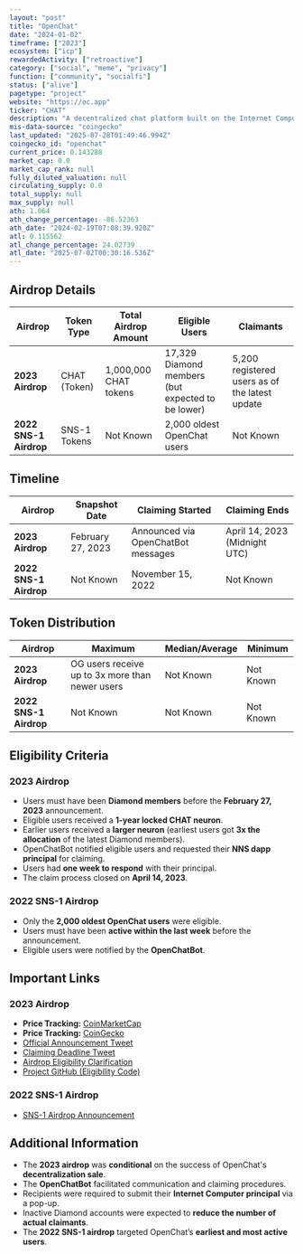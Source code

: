 ```yaml
---
layout: "post"
title: "OpenChat"
date: "2024-01-02"
timeframe: ["2023"]
ecosystem: ["icp"]
rewardedActivity: ["retroactive"]
category: ["social", "meme", "privacy"]
function: ["community", "socialfi"]
status: ["alive"]
pagetype: "project"
website: "https://oc.app"
ticker: "CHAT"
description: "A decentralized chat platform built on the Internet Computer Protocol (ICP), enabling secure and censorship-resistant communication."
mis-data-source: "coingecko"
last_updated: "2025-07-28T01:49:46.994Z"
coingecko_id: "openchat"
current_price: 0.143288
market_cap: 0.0
market_cap_rank: null
fully_diluted_valuation: null
circulating_supply: 0.0
total_supply: null
max_supply: null
ath: 1.064
ath_change_percentage: -86.52363
ath_date: "2024-02-19T07:08:39.920Z"
atl: 0.115562
atl_change_percentage: 24.02739
atl_date: "2025-07-02T00:30:16.536Z"
---
```


## Airdrop Details

| Airdrop                | Token Type   | Total Airdrop Amount  | Eligible Users                                    | Claimants                                      |
| ---------------------- | ------------ | --------------------- | ------------------------------------------------- | ---------------------------------------------- |
| **2023 Airdrop**       | CHAT (Token) | 1,000,000 CHAT tokens | 17,329 Diamond members (but expected to be lower) | 5,200 registered users as of the latest update |
| **2022 SNS-1 Airdrop** | SNS-1 Tokens | Not Known             | 2,000 oldest OpenChat users                       | Not Known                                      |

## Timeline

| Airdrop                | Snapshot Date     | Claiming Started                   | Claiming Ends                 |
| ---------------------- | ----------------- | ---------------------------------- | ----------------------------- |
| **2023 Airdrop**       | February 27, 2023 | Announced via OpenChatBot messages | April 14, 2023 (Midnight UTC) |
| **2022 SNS-1 Airdrop** | Not Known         | November 15, 2022                  | Not Known                     |

## Token Distribution

| Airdrop                | Maximum                                         | Median/Average | Minimum   |
| ---------------------- | ----------------------------------------------- | -------------- | --------- |
| **2023 Airdrop**       | OG users receive up to 3x more than newer users | Not Known      | Not Known |
| **2022 SNS-1 Airdrop** | Not Known                                       | Not Known      | Not Known |

## Eligibility Criteria

### **2023 Airdrop**

- Users must have been **Diamond members** before the **February 27, 2023** announcement.
- Eligible users received a **1-year locked CHAT neuron**.
- Earlier users received a **larger neuron** (earliest users got **3x the allocation** of the latest Diamond members).
- OpenChatBot notified eligible users and requested their **NNS dapp principal** for claiming.
- Users had **one week to respond** with their principal.
- The claim process closed on **April 14, 2023**.

### **2022 SNS-1 Airdrop**

- Only the **2,000 oldest OpenChat users** were eligible.
- Users must have been **active within the last week** before the announcement.
- Eligible users were notified by the **OpenChatBot**.

## Important Links

### **2023 Airdrop**

- **Price Tracking:** [CoinMarketCap](https://coinmarketcap.com/currencies/openchat)
- **Price Tracking:** [CoinGecko](https://www.coingecko.com/en/coins/openchat)
- [Official Announcement Tweet](https://x.com/OpenChat/status/1630235287941988353)
- [Claiming Deadline Tweet](https://x.com/OpenChat/status/1643637056055255043)
- [Airdrop Eligibility Clarification](https://x.com/OpenChat/status/1643920825244962816)
- [Project GitHub (Eligibility Code)](https://github.com/open-ic/open-chat/blob/master/backend/canisters/user_index/impl/src/model/user.rs#L48)

### **2022 SNS-1 Airdrop**

- [SNS-1 Airdrop Announcement](https://x.com/OpenChat/status/1592565875789660160)

## Additional Information

- The **2023 airdrop** was **conditional** on the success of OpenChat's **decentralization sale**.
- The **OpenChatBot** facilitated communication and claiming procedures.
- Recipients were required to submit their **Internet Computer principal** via a pop-up.
- Inactive Diamond accounts were expected to **reduce the number of actual claimants**.
- The **2022 SNS-1 airdrop** targeted OpenChat’s **earliest and most active users**.